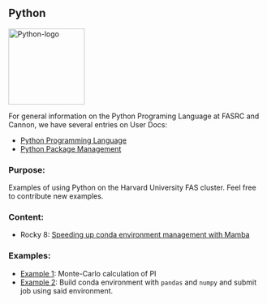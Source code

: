 ## Python
<img src="Images/python-logo.png" alt="Python-logo" width="150"/>

For general information on the Python Programing Language at FASRC and Cannon, we have several entries on User Docs: 
* [Python Programming Language](https://docs.rc.fas.harvard.edu/kb/python/)
* [Python Package Management](https://docs.rc.fas.harvard.edu/kb/python-package-installation/)

### Purpose:

Examples of using Python on the Harvard University FAS cluster.  Feel free to contribute new examples.

### Content:

* Rocky 8: [Speeding up conda environment management with Mamba](./Mamba.md)

### Examples:
* [Example 1](Example1/): Monte-Carlo calculation of PI
* [Example 2](Example2/): Build conda environment with `pandas` and `numpy` and submit job using said environment.
